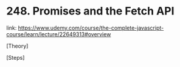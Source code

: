 # 248. Promises and the Fetch API

link: https://www.udemy.com/course/the-complete-javascript-course/learn/lecture/22649313#overview



[Theory]




[Steps]





